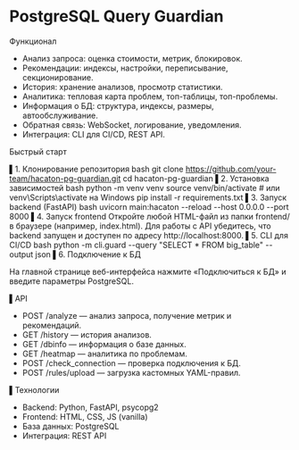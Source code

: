 # PostgreSQL Query Guardian
Функционал

- Анализ запроса: оценка стоимости, метрик, блокировок.
- Рекомендации: индексы, настройки, переписывание, секционирование.
- История: хранение анализов, просмотр статистики.
- Аналитика: тепловая карта проблем, топ-таблицы, топ-проблемы.
- Информация о БД: структура, индексы, размеры, автообслуживание.
- Обратная связь: WebSocket, логирование, уведомления.
- Интеграция: CLI для CI/CD, REST API.

Быстрый старт

▌1. Клонирование репозитория
bash
git clone https://github.com/your-team/hacaton-pg-guardian.git
cd hacaton-pg-guardian
▌2. Установка зависимостей
bash
python -m venv venv
source venv/bin/activate # или venv\Scripts\activate на Windows
pip install -r requirements.txt
▌3. Запуск backend (FastAPI)
bash
uvicorn main:hacaton --reload --host 0.0.0.0 --port 8000
▌4. Запуск frontend
Откройте любой HTML-файл из папки frontend/ в браузере (например, index.html). 
Для работы с API убедитесь, что backend запущен и доступен по адресу http://localhost:8000.
▌5. CLI для CI/CD
bash
python -m cli.guard --query "SELECT * FROM big_table" --output json
▌6. Подключение к БД

На главной странице веб-интерфейса нажмите «Подключиться к БД» и введите параметры PostgreSQL.

▌API

- POST /analyze — анализ запроса, получение метрик и рекомендаций.
- GET /history — история анализов.
- GET /dbinfo — информация о базе данных.
- GET /heatmap — аналитика по проблемам.
- POST /check_connection — проверка подключения к БД.
- POST /rules/upload — загрузка кастомных YAML-правил.

▌Технологии

- Backend: Python, FastAPI, psycopg2
- Frontend: HTML, CSS, JS (vanilla)
- База данных: PostgreSQL
- Интеграция: REST API
